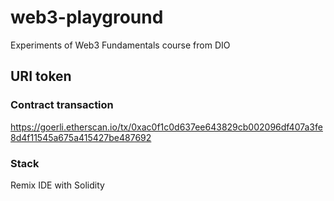 # web3-playground
Experiments of Web3 Fundamentals course from DIO

## URI token
### Contract transaction
https://goerli.etherscan.io/tx/0xac0f1c0d637ee643829cb002096df407a3fe8d4f11545a675a415427be487692

### Stack
Remix IDE with Solidity

